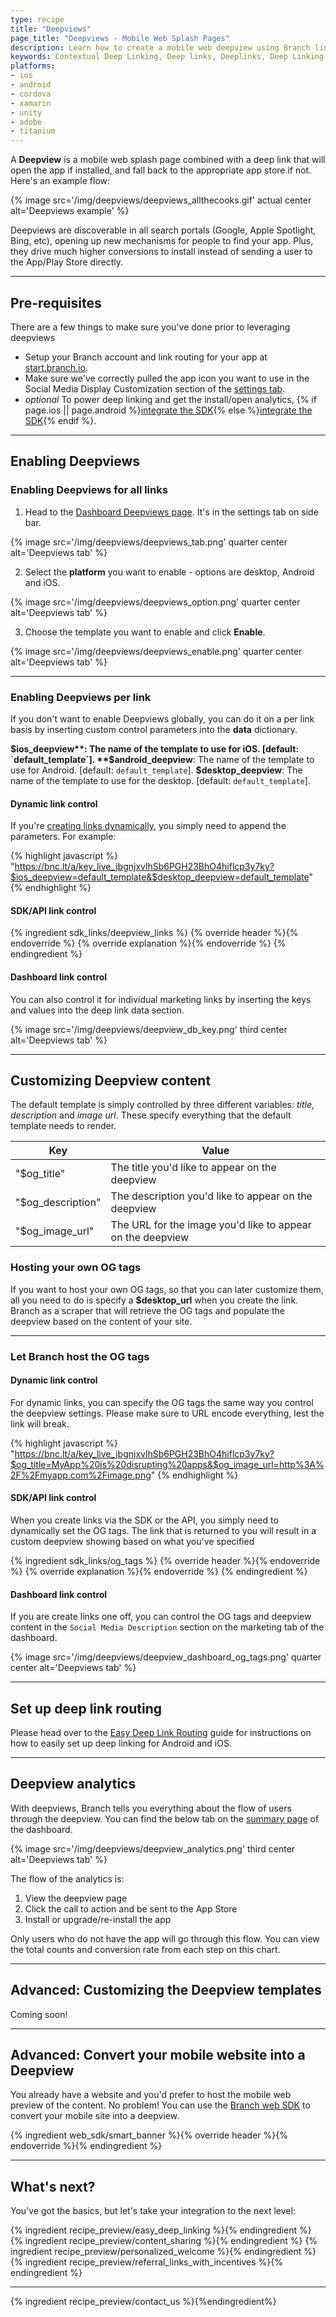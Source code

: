 ```yaml
---
type: recipe
title: "Deepviews"
page_title: "Deepviews - Mobile Web Splash Pages"
description: Learn how to create a mobile web deepview using Branch links.
keywords: Contextual Deep Linking, Deep links, Deeplinks, Deep Linking, Deeplinking, Deferred Deep Linking, Deferred Deeplinking, Google App Indexing, Google App Invites, Apple Universal Links, Apple Spotlight Search, Facebook App Links, AppLinks, Deepviews, Deep views
platforms:
- ios
- android
- cordova
- xamarin
- unity
- adobe
- titanium
---
```


A **Deepview** is a mobile web splash page combined with a deep link that will open the app if installed, and fall back to the appropriate app store if not. Here's an example flow:

{% image src='/img/deepviews/deepviews_allthecooks.gif' actual center alt='Deepviews example' %}

Deepviews are discoverable in all search portals (Google, Apple Spotlight, Bing, etc), opening up new mechanisms for people to find your app. Plus, they drive much higher conversions to install instead of sending a user to the App/Play Store directly.

-----

## Pre-requisites

There are a few things to make sure you've done prior to leveraging deepviews

- Setup your Branch account and link routing for your app at [start.branch.io](https://start.branch.io).
- Make sure we've correctly pulled the app icon you want to use in the Social Media Display Customization section of the [settings tab](https://dashboard.branch.io/#/settings/link).
- *optional* To power deep linking and get the install/open analytics, {% if page.ios || page.android %}[integrate the SDK](/recipes/quickstart_guide/{{page.platform}}/){% else %}[integrate the SDK](/recipes/quickstart_guide/ios/){% endif %}.

-----

## Enabling Deepviews

### Enabling Deepviews for all links

1) Head to the [Dashboard Deepviews page](https://dashboard.branch.io/#/settings/deepview). It's in the settings tab on side bar.

{% image src='/img/deepviews/deepviews_tab.png' quarter center alt='Deepviews tab' %}

2) Select the **platform** you want to enable - options are desktop, Android and iOS.

{% image src='/img/deepviews/deepviews_option.png' quarter center alt='Deepviews tab' %}

3) Choose the template you want to enable and click **Enable**.

{% image src='/img/deepviews/deepviews_enable.png' quarter center alt='Deepviews tab' %}

-----

### Enabling Deepviews per link

If you don't want to enable Deepviews globally, you can do it on a per link basis by inserting custom control parameters into the **data** dictionary.

**$ios_deepview**: The name of the template to use for iOS. [default: `default_template`].
**$android_deepview**: The name of the template to use for Android. [default: `default_template`].
**$desktop_deepview**: The name of the template to use for the desktop. [default: `default_template`].

#### Dynamic link control

If you're [creating links dynamically](/overviews/link_creation_guide/#appending-query-parameters), you simply need to append the parameters. For example:

{% highlight javascript %}
"https://bnc.lt/a/key_live_jbgnjxvlhSb6PGH23BhO4hiflcp3y7ky?$ios_deepview=default_template&$desktop_deepview=default_template"
{% endhighlight %}

#### SDK/API link control

{% ingredient sdk_links/deepview_links %}
{% override header %}{% endoverride %}
{% override explanation %}{% endoverride %}
{% endingredient %}

#### Dashboard link control

You can also control it for individual marketing links by inserting the keys and values into the deep link data section.

{% image src='/img/deepviews/deepview_db_key.png' third center alt='Deepviews tab' %}

-----

## Customizing Deepview content

The default template is simply controlled by three different variables: _title_, _description_ and _image url_. These specify everything that the default template needs to render.

| Key | Value
| --- | ---
| "$og_title" | The title you'd like to appear on the deepview
| "$og_description" | The description you'd like to appear on the deepview
| "$og_image_url" | The URL for the image you'd like to appear on the deepview

### Hosting your own OG tags

If you want to host your own OG tags, so that you can later customize them, all you need to do is specify a **$desktop_url** when you create the link. Branch as a scraper that will retrieve the OG tags and populate the deepview based on the content of your site.

-----

### Let Branch host the OG tags

#### Dynamic link control

For dynamic links, you can specify the OG tags the same way you control the deepview settings. Please make sure to URL encode everything, lest the link will break.

{% highlight javascript %}
"https://bnc.lt/a/key_live_jbgnjxvlhSb6PGH23BhO4hiflcp3y7ky?$og_title=MyApp%20is%20disrupting%20apps&$og_image_url=http%3A%2F%2Fmyapp.com%2Fimage.png"
{% endhighlight %}

#### SDK/API link control

When you create links via the SDK or the API, you simply need to dynamically set the OG tags. The link that is returned to you will result in a custom deepview showing based on what you've specified

{% ingredient sdk_links/og_tags %}
{% override header %}{% endoverride %}
{% override explanation %}{% endoverride %}
{% endingredient %}

#### Dashboard link control

If you are create links one off, you can control the OG tags and deepview content in the `Social Media Description` section on the marketing tab of the dashboard.

{% image src='/img/deepviews/deepview_dashboard_og_tags.png' quarter center alt='Deepviews tab' %}

-----

## Set up deep link routing

Please head over to the [Easy Deep Link Routing](/recipes/easy_deep_linking/ios/) guide for instructions on how to easily set up deep linking for Android and iOS.

-----

## Deepview analytics

With deepviews, Branch tells you everything about the flow of users through the deepview. You can find the below tab on the [summary page](https://dashboard.branch.io/#) of the dashboard.

{% image src='/img/deepviews/deepview_analytics.png' third center alt='Deepviews tab' %}

The flow of the analytics is:

1. View the deepview page
1. Click the call to action and be sent to the App Store
2. Install or upgrade/re-install the app

Only users who do not have the app will go through this flow. You can view the total counts and conversion rate from each step on this chart.

-----

## Advanced: Customizing the Deepview templates

Coming soon!

-----

## Advanced: Convert your mobile website into a Deepview

You already have a website and you'd prefer to host the mobile web preview of the content. No problem! You can use the [Branch web SDK](https://github.com/BranchMetrics/Smart-App-Banner-Deep-Linking-Web-SDK/blob/master/WEB_GUIDE.md) to convert your mobile site into a deepview.

{% ingredient web_sdk/smart_banner %}{% override header %}{% endoverride %}{% endingredient %}

-----

## What's next?

You've got the basics, but let's take your integration to the next level:

{% ingredient recipe_preview/easy_deep_linking %}{% endingredient %}
{% ingredient recipe_preview/content_sharing %}{% endingredient %}
{% ingredient recipe_preview/personalized_welcome %}{% endingredient %}
{% ingredient recipe_preview/referral_links_with_incentives %}{% endingredient %}

-----

{% ingredient recipe_preview/contact_us %}{%endingredient%}